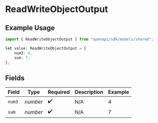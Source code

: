 # ReadWriteObjectOutput

## Example Usage

```typescript
import { ReadWriteObjectOutput } from "openapi/sdk/models/shared";

let value: ReadWriteObjectOutput = {
    num3: 4,
    sum: 7,
};
```

## Fields

| Field              | Type               | Required           | Description        | Example            |
| ------------------ | ------------------ | ------------------ | ------------------ | ------------------ |
| `num3`             | *number*           | :heavy_check_mark: | N/A                | 4                  |
| `sum`              | *number*           | :heavy_check_mark: | N/A                | 7                  |